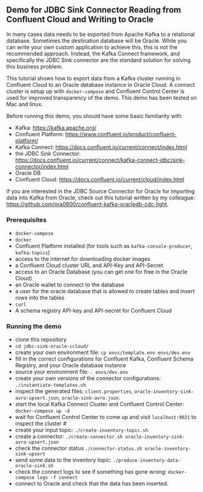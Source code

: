 ## Demo for JDBC Sink Connector Reading from Confluent Cloud and Writing to Oracle 

In many cases data needs to be exported from Apache Kafka to a relational database. 
Sometimes the destination database will be Oracle. 
While you can write your own custom application to achieve this, this is not the recommended approach. 
Instead, the Kafka Connect framework, and specifically the JDBC Sink connector are the standard solution for solving this business problem. 

This tutorial shows how to export data from a Kafka cluster running in Confluent Cloud to an Oracle database instance in Oracle Cloud. 
A connect cluster is setup up with `docker-compose` and Confluent Control Center is used for improved transparency of the demo. 
This demo has been tested on Mac and linux. 

Before running this demo, you should have some basic familiarity with 

* Kafka: https://kafka.apache.org/
* Confluent Platform: https://www.confluent.io/product/confluent-platform/
* Kafka Connect: https://docs.confluent.io/current/connect/index.html
* the JDBC Sink Connector: https://docs.confluent.io/current/connect/kafka-connect-jdbc/sink-connector/index.html
* Oracle DB
* Confluent Cloud: https://docs.confluent.io/current/cloud/index.html 

If you are interested in the JDBC Source Connector for Oracle for importing data into Kafka from Oracle, check out this tutorial written by my colleague: https://github.com/ora0600/confluent-kafka-oracledb-cdc-light. 

### Prerequisites

* `docker-compose`
* `docker`
* Confluent Platform installed (for tools such as `kafka-console-producer`, `kafka-topics`)
* access to the internet for downloading docker images 
* a Confluent Cloud cluster URL and API-Key and API-Secret 
* access to an Oracle Database (you can get one for free in the Oracle Cloud)
* an Oracle wallet to connect to the database
* a user for the oracle database that is allowed to create tables and insert rows into the tables
* `curl`
* A schema registry API-key and API-secret for Confluent Cloud

### Running the demo

* clone this repository
* `cd jdbc-sink-oracle-ccloud/`
* create your own environment file: `cp envs/template.env envs/dev.env`
* fill in the correct configurations for Confluent Kafka, Confluent Schema Registry, and your Oracle database instance
* source your environment file: `. envs/dev.env` 
* create your own versions of the connector configurations: `./instantiate-templates.sh`
* inspect the generated files: `client.properties`, `oracle-inventory-sink-avro-upsert.json`, `oracle-sink-avro.json`. 
* start the local Kafka Connect Cluster and Confluent Control Center: `docker-compose up -d`
* wait for Confluent Control Center to come up and visit `localhost:9021` to inspect the cluster #
* create your input topic: `./create-inventory-topic.sh`
* create a connector: `./create-connector.sh oracle-inventory-sink-avro-upsert.json` 
* check the connector status `./connector-status.sh oracle-inventory-sink-upsert` 
* send some data to the inventory topic: `./produce-inventory-data-oracle-sink.sh` 
* check the connect logs to see if something has gone wrong: `docker-compose logs -f connect`
* connect to Oracle and check that the data has been inserted. 
